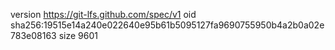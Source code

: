 version https://git-lfs.github.com/spec/v1
oid sha256:19515e14a240e022640e95b61b5095127fa9690755950b4a2b0a02e783e08163
size 9601
